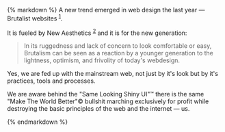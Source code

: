 {% markdown %}
A new trend emerged in web design the last year &mdash; Brutalist websites <sup id="footnote--1">[1](#footnotes--1)</sup>.

It is fueled by New Aesthetics <sup id="footnote--2">[2](#footnotes--2)</sup> and it is for the new generation:

> In its ruggedness and lack of concern to look comfortable or easy, Brutalism can be seen as a reaction by a younger generation to the lightness, optimism, and frivolity of today's webdesign.

Yes, we are fed up with the mainstream web, not just by it's look but by it's practices, tools and processes.

We are aware behind the "Same Looking Shiny UI"&trade; there is the same "Make The World Better"&copy; bullshit marching exclusively for profit while destroying the basic principles of the web and the internet &mdash; us.

{% endmarkdown %}
